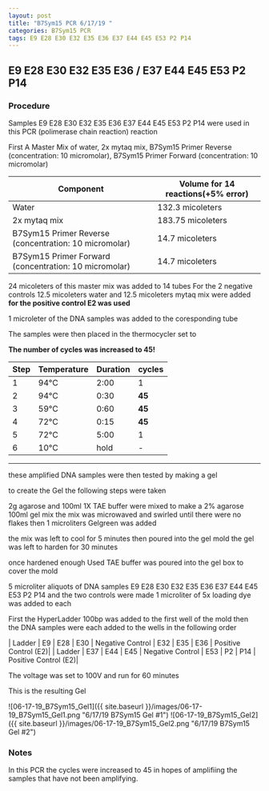 ```yaml
---
layout: post
title: "B7Sym15 PCR 6/17/19 "
categories: B7Sym15 PCR
tags: E9 E28 E30 E32 E35 E36 E37 E44 E45 E53 P2 P14
---
```


##  E9 E28 E30 E32 E35 E36 / E37 E44 E45 E53 P2 P14

### Procedure

Samples  E9 E28 E30 E32 E35 E36 E37 E44 E45 E53 P2 P14 were used in this PCR (polimerase chain reaction) reaction 

First A Master Mix of water, 2x mytaq mix, B7Sym15 Primer Reverse (concentration: 10 micromolar), B7Sym15 Primer Forward (concentration: 10 micromolar)


|Component| Volume for 14 reactions(+5% error)|
|---------|---------------------------|
|Water| 132.3 micoleters|
|2x mytaq mix| 183.75 micoleters|
|B7Sym15 Primer Reverse (concentration: 10 micromolar)| 14.7 micoleters|
|B7Sym15 Primer Forward (concentration: 10 micromolar)| 14.7 micoleters|

24 micoleters of this master mix was added to 14 tubes 
For the 2 negative controls 12.5 micoleters water and 12.5 micoleters mytaq mix were added
**for the positive control E2 was used**

1 microleter of the DNA samples was added to the coresponding tube

The samples were then placed in the thermocycler set to 

**The number of cycles was increased to 45!**

|Step|Temperature|Duration|cycles|
|----|-------|--------|-------|
|1|94°C|2:00|1|
|2|94°C|0:30|**45**|
|3|59°C|0:60|**45**|
|4|72°C|0:15|**45**|
|5|72°C|5:00|1|
|6|10°C|hold|-|

___________

these amplified DNA samples were then tested by making a gel

to create the Gel the following steps were taken 

2g agarose and 100ml 1X TAE buffer were mixed to make a 2% agarose 100ml gel mix 
the mix was microwaved and swirled until there were no flakes 
then 1 microliters Gelgreen was added

the mix was left to cool for 5 minutes then poured into the gel mold
the gel was left to harden for 30 minutes 

once hardened enough Used TAE buffer was poured into the gel box to cover the mold

5 microliter aliquots of DNA samples  E9 E28 E30 E32 E35 E36 E37 E44 E45 E53 P2 P14  and the two controls were made 
1 microliter of 5x loading dye was added to each

First the HyperLadder 100bp was added to the first well of the mold 
then the DNA samples were each added to the wells in the following order 

| Ladder | E9 | E28 | E30 | Negative Control | E32 | E35 | E36 | Positive Control (E2)|
| Ladder | E37 | E44 | E45 | Negative Control | E53 | P2 | P14 | Positive Control (E2)|

The voltage was set to 100V and run for 60 minutes


This is the resulting Gel

![06-17-19_B7Sym15_Gel1]({{ site.baseurl }}/images/06-17-19_B7Sym15_Gel1.png "6/17/19 B7Sym15 Gel #1")
![06-17-19_B7Sym15_Gel2]({{ site.baseurl }}/images/06-17-19_B7Sym15_Gel2.png "6/17/19 B7Sym15 Gel #2")

### Notes

In this PCR the cycles were increased to 45 in hopes of amplifiing the samples that have not been amplifying. 